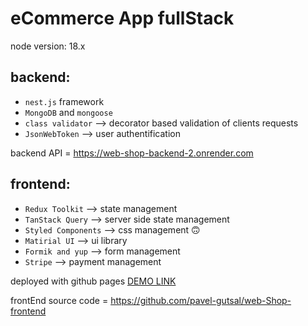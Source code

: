 # eCommerce App fullStack

node version: 18.x

## backend:
  * `nest.js` framework
  * `MongoDB` and `mongoose`
  * `class validator` --> decorator based validation of clients requests
  * `JsonWebToken` --> user authentification

backend API = https://web-shop-backend-2.onrender.com

## frontend: 
  * `Redux Toolkit` --> state management
  * `TanStack Query` --> server side state management
  * `Styled Components` --> css management 🙃
  * `Matirial UI` --> ui library
  * `Formik and yup` --> form management
  * `Stripe` --> payment management

deployed with github pages [DEMO LINK](https://pavel-gutsal.github.io/web-Shop-frontend/)

frontEnd source code = https://github.com/pavel-gutsal/web-Shop-frontend

